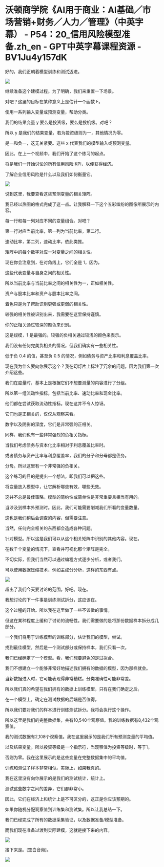 # 沃顿商学院《AI用于商业：AI基础／市场营销+财务／人力／管理》（中英字幕） - P54：20_信用风险模型准备.zh_en - GPT中英字幕课程资源 - BV1Ju4y157dK

好的，我们正朝着模型训练和测试迈进。

![](img/09a88955f3c611834b896a2e110fbafd_1.png)

继续准备这个建模过程。为了明确，我们来重置一下场景。

对吧？这里的目标在某种意义上是估计一个函数 F。

使用一系列输入变量或预测变量，帮助分类。

我们的结果变量 y 要么是投资级，要么是投机级。对吧？

所以 y 是我们的结果变量，若为投资级则为一，其他情况为零。

是一和负一，这无关紧要。这些 x 代表我们的模型输入或预测变量。

因此，在上一个视频中，我们开始了这个练习的起点。

将是我们一开始讨论的所有信用风险 KPI，以便获得经济。

了解企业信用风险是什么以及我们如何衡量它。

![](img/09a88955f3c611834b896a2e110fbafd_3.png)

说到这里，我要查看这些预测变量的相关矩阵。

我已经以热图的格式完成了这一点。让我解释一下这个五彩缤纷的图像所展示的内容。

每一行和每一列对应不同的变量组合。对吧？

第一行对应当前比率，第一列为当前比率，第二行。

速动比率，第二列，速动比率，依此类推。

矩阵中的每个数字对应一对变量之间的相关性。

现在你会注意到，在对角线上，它们全是 1，因为。

这些代表变量与自身之间的相关性。

所以当前比率与当前比率之间的相关性为一，正如相关性。

资产与股本比率和资产与股本比率之间。

着色只是为了帮助识别更强或更弱的相关性。

较强的相关性被识别出来，我需要在这里保持谨慎。

你的正相关通过较深的颜色来识别。

这是规模，1 是最强的。较强的负相关通过较浅的颜色来表示。

我们没有任何完美负相关的情况，但我们确实有一些相关性。

低于负 0.4 的值，甚至负 0.5 的情况，例如债务与资产比率和利息覆盖比率。

现在我为什么要向你展示这个？我在幻灯片上标注了冗余的问题，因为我们第一次介绍这些。

我们在度量时，基本上是根据它们不想要测量的内容进行了分组。

所以第一组流动性指标，包括当前比率、速动比率和现金比率。

他们都在尝试获取流动性指标。现在这并不令人惊讶。

它们也是正相关的，仅仅从观察来看。

数字以及阴影的深度，它们是非常强的正相关。

同样，我们也有一些非常强烈的负相关指标。

当我们考虑债务与资本化比率相对于利息覆盖比率时。

或者债务与资产比率与利息覆盖率，我们的分子和分母都是债务。

分母。所以这里有一个非常强的负相关。

这个练习的目的是提出一个想法，即我们可以把这些。

将变量放入模型中，让它解析哪些有效，哪些无效。

这并不总是最佳策略。模型的简约性或简单性是非常重要且相当有用的。

当涉及到样本外预测时。因此，我们可能需要削减我们所看的变量数量。

这也是我们稍后会调查的内容，但需要注意。

当然，任何完全相关的东西都会造成各种问题。

针对模型。所以这是我们可以从这个相关矩阵中识别的其他内容。现在。

在数千个变量的情况下，查看并可视化那个矩阵是完全。

不切实际，但我们当然可以通过编程方式逐步分析，或者我们。

可以使用数据压缩技术，例如主成分分析，这样的东西有点。

![](img/09a88955f3c611834b896a2e110fbafd_5.png)

超出了我们今天要讨论的范围。好吧。现在。

我想讨论的下一件事是训练测试拆分，这应该在。

这个过程的开始。所以我在这里做了一些不该做的事情。

但这在某种程度上缓和了讨论的流畅性。我们需要做的是将那份数据样本拆分成几部分。

一个我们将用于训练模型的训练部分，估计我们的模型，尝试。

找到最佳模型，然后是一个测试部分或保持样本，我们只看一次。

我们已经确定了一个模型。看，我们想要避免的是过拟合。

我们不想建立一个能够非常好地描述我们拥有的数据的模型，因为那样就会。

当新数据进入时，它可能表现得非常糟糕。分类准确性可能非常差。

所以我们真的希望在我们拥有的数据上训练模型，只有在我们确定之后。

在一个模型上，确定在测试数据的后端是否值得。

所以我们要对我们的样本进行训练测试拆分。我将会执行这个操作。

所以这里是我们的完整数据集，共有10,540个观察值。我的训练数据有8,432个观察值。

我的测试数据有2,108个观察值。我在这里展示的是我们所有预测变量的平均值。

以及结果变量。所以投资等级是一个指示符，当观察值为投资等级时，等于1。

否则为零。我在这里展示的是这些变量在完整数据集中的平均值。

训练和测试子样本非常相似。实际上，如果我真的。

我在这里没有向你展示的是我们的测试统计，统计上。

测试这些数字之间的差异，它们都非常小。

因此，它们在经济上和统计上是不可区分的，这正是你应该预期的。

如果你随机分配观察值到训练集和测试集。所以让我总结一下。

我们已经完成了所有的数据采集验证，以及数据准备/模型准备。

而我们现在准备过渡到实际建模，这就是接下来的内容。

![](img/09a88955f3c611834b896a2e110fbafd_7.png)

接下来是。[空白音频]。

![](img/09a88955f3c611834b896a2e110fbafd_9.png)

